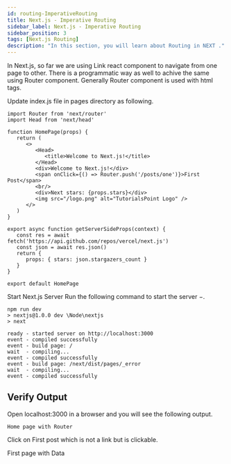 ```yaml
---
id: routing-ImperativeRouting
title: Next.js - Imperative Routing
sidebar_label: Next.js - Imperative Routing
sidebar_position: 3
tags: [Next.js Routing]
description: "In this section, you will learn about Routing in NEXT ."
---
```



In Next.js, so far we are using Link react component to navigate from one page to other. There is a programmatic way as well to achive the same using Router component. Generally Router component is used with html tags.

Update index.js file in pages directory as following.

```
import Router from 'next/router'
import Head from 'next/head'

function HomePage(props) {
   return (
      <>
         <Head>
            <title>Welcome to Next.js!</title>
         </Head>
         <div>Welcome to Next.js!</div>
         <span onClick={() => Router.push('/posts/one')}>First Post</span>
         <br/>
         <div>Next stars: {props.stars}</div>
         <img src="/logo.png" alt="TutorialsPoint Logo" />
      </>	    
   )
}

export async function getServerSideProps(context) {
   const res = await fetch('https://api.github.com/repos/vercel/next.js')
   const json = await res.json()
   return {
      props: { stars: json.stargazers_count }
   }
}

export default HomePage

```

Start Next.js Server
Run the following command to start the server −.
```
npm run dev
> nextjs@1.0.0 dev \Node\nextjs
> next

ready - started server on http://localhost:3000
event - compiled successfully
event - build page: /
wait  - compiling...
event - compiled successfully
event - build page: /next/dist/pages/_error
wait  - compiling...
event - compiled successfully

```
## Verify Output

Open localhost:3000 in a browser and you will see the following output.

```
Home page with Router
```
Click on First post which is not a link but is clickable.

First page with Data
